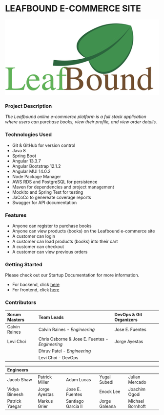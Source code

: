 # LEAFBOUND E-COMMERCE SITE

![Project Logo](/documents/FrontEndStyles/images/Screen%20Shot%202022-06-20%20at%2020.46.21.png)

### Project Description

_The Leafbound online e-commerce platform is a full stack application where users can purchase books, view their profile, and view order details._

### Technologies Used

- Git & GitHub for version control
- Java 8
- Spring Boot
- Angular 13.3.7
- Angular Bootstrap 12.1.2
- Angular MUI 14.0.2
- Node Package Manager
- AWS RDS and PostgreSQL for persistence
- Maven for dependencies and project management
- Mockito and Spring Test for testing
- JaCoCo to genereate coverage reports
- Swagger for API documentation

### Features

- Anyone can register to purchase books
- Anyone can view products (books) on the Leafbound e-commerce site
- A customer can login
- A customer can load products (books) into their cart
- A customer can checkout
- A customer can view previous orders

### Getting Started

Please check out our Startup Documentation for more information.

- For backend, click [here](https://github.com/Revature-Leafbound/Leafbound-API/blob/dev/STARTUP.md)
- For frontend, click [here](/STARTUP.md)

### Contributors

| Scrum Masters | Team Leads                                      | DevOps & Git Organizers |
| :------------ | :---------------------------------------------- | :---------------------- |
| Calvin Raines | Calvin Raines - _Engineering_                   | Jose E. Fuentes         |
| Levi Choi     | Chris Osborne & Jose E. Fuentes - _Engineering_ | Jorge Ayestas           |
|               | Dhruv Patel - _Engineering_                     |                         |
|               | Levi Choi - DevOps                              |                         |

| Engineers      |                |                    |               |                  |
| :------------- | :------------- | :----------------- | :------------ | ---------------- |
| Jacob Shaw     | Patrick Miller | Adam Lucas         | Yugal Subedi  | Julian Mercado   |
| Vidya Bineesh  | Jorge Ayestas  | Jose E. Fuentes    | Enock Lee     | Joachim Ogodi    |
| Patrick Yaegar | Markus Grier   | Santiago Garcia II | Jorge Galeana | Michael Bornhoft |
